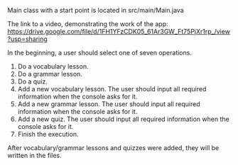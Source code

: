 Main class with a start point is located in src/main/Main.java

The link to a video, demonstrating the work of the app: https://drive.google.com/file/d/1FH1YFzCDK05_61Ar3GW_Ft75PjXr1rp_/view?usp=sharing

In the beginning, a user should select
one of seven operations.
1. Do a vocabulary lesson.
2. Do a grammar lesson.
3. Do a quiz.
4. Add a new vocabulary lesson. The user should input all required information when
the console asks for it.
5. Add a new grammar lesson. The user should input all required information when the
console asks for it.
6. Add a new quiz. The user should input all required information when the console asks
for it.
7. Finish the execution.

After vocabulary/grammar lessons and quizzes were added, they will be written
in the files. 
